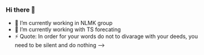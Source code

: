 ### Hi there 👋

- 🔭 I’m currently working in NLMK group
- 🌱 I’m currently working with TS forecating
- ⚡ Quote: In order for your words do not to divarage with your deeds, you need to be silent and do nothing
-->
